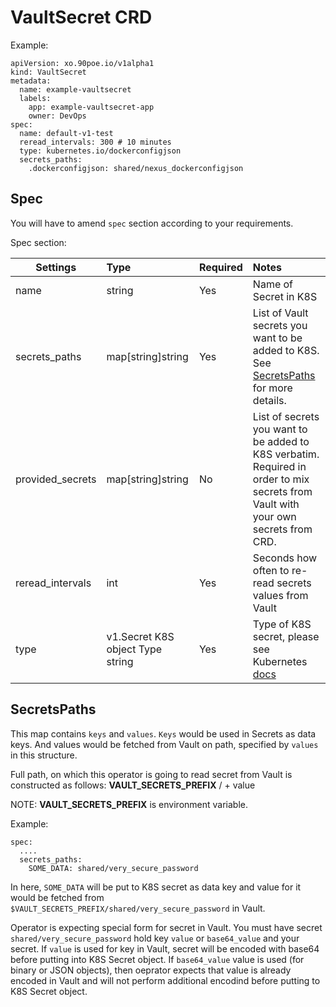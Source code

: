 # VaultSecret CRD

Example:
```
apiVersion: xo.90poe.io/v1alpha1
kind: VaultSecret
metadata:
  name: example-vaultsecret
  labels:
    app: example-vaultsecret-app
    owner: DevOps
spec:
  name: default-v1-test
  reread_intervals: 300 # 10 minutes
  type: kubernetes.io/dockerconfigjson
  secrets_paths:
    .dockerconfigjson: shared/nexus_dockerconfigjson
```

## Spec

You will have to amend `spec` section according to your requirements.

Spec section:

|Settings|Type |Required|Notes|
|--------|:---|:------|:---|
|name|string|Yes|Name of Secret in K8S|
|secrets_paths|map[string]string|Yes|List of Vault secrets you want to be added to K8S. See <a href="#SecretsPaths">SecretsPaths</a> for more details.|
|provided_secrets|map[string]string|No|List of secrets you want to be added to K8S verbatim. Required in order to mix secrets from Vault with your own secrets from CRD.|
|reread_intervals|int|Yes|Seconds how often to re-read secrets values from Vault|
|type|v1.Secret K8S object Type string|Yes|Type of K8S secret, please see Kubernetes [docs](https://kubernetes.io/docs/concepts/configuration/secret/)|

## SecretsPaths
<a name="SecretPaths"></a>
This map contains `keys` and `values`. `Keys` would be used in Secrets as data keys. And values would be fetched from Vault on path, specified by `values` in this structure.

Full path, on which this operator is going to read secret from Vault is constructed as follows:
**VAULT_SECRETS_PREFIX** / + value

NOTE: **VAULT_SECRETS_PREFIX** is environment variable.

Example:
```
spec:
  ....
  secrets_paths:
    SOME_DATA: shared/very_secure_password
```

In here, `SOME_DATA` will be put to K8S secret as data key and value for it would be fetched from `$VAULT_SECRETS_PREFIX/shared/very_secure_password` in Vault.

Operator is expecting special form for secret in Vault.
You must have secret `shared/very_secure_password` hold key `value` or `base64_value` and your secret. If `value` is used for key in Vault, secret will be encoded with base64 before putting into K8S Secret object.
If `base64_value` value is used (for binary or JSON objects), then oeprator expects that value is already encoded in Vault and will not perform additional encodind before putting to K8S Secret object.
